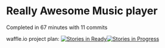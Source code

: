 # Really Awesome Music player

Completed in 67 minutes with 11 commits

waffle.io project plan: [![Stories in Ready](https://badge.waffle.io/ericabell/itunes-music-player.svg?label=ready&title=Ready)](http://waffle.io/ericabell/itunes-music-player)[![Stories in Progress]((https://badge.waffle.io/ericabell/itunes-music-player.svg?label=inProgress&title=InProgress))](http://waffle.io/ericabell/itunes-music-player)
